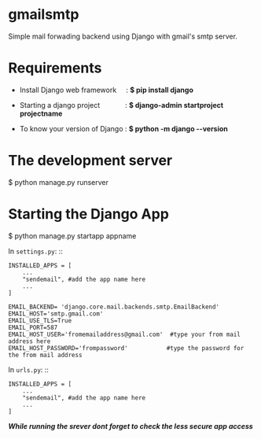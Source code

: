 # gmailsmtp
Simple mail forwading backend using Django with gmail's smtp server.



# Requirements

* Install Django web framework  &nbsp; &nbsp; : **$ pip install django**

* Starting a django project &nbsp; &nbsp; &nbsp; &nbsp; &nbsp; &nbsp;   : **$ django-admin startproject projectname**

* To know your version of Django : **$ python -m django --version**

# The development server 

$ python manage.py runserver

# Starting the Django App

$ python manage.py startapp appname


In ``settings.py``:
::

    INSTALLED_APPS = [
        ...
        "sendemail", #add the app name here
        ...
    ]
    
    EMAIL_BACKEND= 'django.core.mail.backends.smtp.EmailBackend'
    EMAIL_HOST='smtp.gmail.com'
    EMAIL_USE_TLS=True
    EMAIL_PORT=587
    EMAIL_HOST_USER='fromemailaddress@gmail.com'  #type your from mail address here
    EMAIL_HOST_PASSWORD='frompassword'           #type the password for the from mail address
    
 In ``urls.py``:
::

    INSTALLED_APPS = [
        ...
        "sendemail", #add the app name here
        ...
    ]   
    
***While running the srever dont forget to check the less secure app access***



